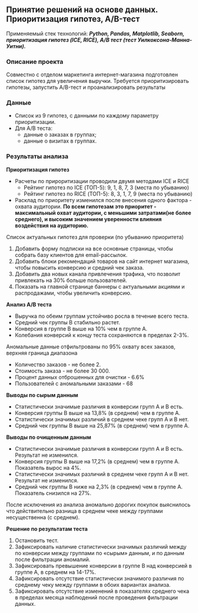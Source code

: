 ## Принятие решений на основе данных. Приоритизация гипотез, A/B-тест 
Применяемый стек технологий: ***Python, Pandas, Matplotlib, Seaborn, приоритизация гипотез (ICE, RICE), A/B тест (тест Уилкоксона-Манна-Уитни).***

### Описание проекта
Совместно с отделом маркетинга интернет-магазина подготовлен список гипотез для увеличения выручки.
Требуется приоритизировать гипотезы, запустить A/B-тест и проанализировать результаты

### Данные
- Список из 9 гипотез, с данными по каждому параметру приоритизации. 
- Для А/В теста:
	- данные о заказах в группах;
	- данные о визитах в группах.


### Результаты анализа
**Приоритизация гипотез**

- Расчеты по прироритизации проводили двумя методами ICE и RICE
	- Рейтинг гипотез по ICE (ТОП-5): 9, 1, 8, 7, 3 (места по убыванию)
	- Рейтинг гипотез по RICE (ТОП-5): 8, 3, 1, 7, 9 (места по убыванию)
- Расклад по приоритету изменился после внесения одного фактора - охвата аудитории. **По всем гипотезам это приоритет - максимальный охват аудитории, с меньшими затратами(не более среднего), и высоким значением уверенности влияния воздействия на аудиторию.**

Список актуальных гипотез для проверки (по убыванию приоритета)

1.	Добавить форму подписки на все основные страницы, чтобы собрать базу клиентов для email-рассылок.
2.	Добавить блоки рекомендаций товаров на сайт интернет магазина, чтобы повысить конверсию и средний чек заказа.
3.	Добавить два новых канала привлечения трафика, что позволит привлекать на 30% больше пользователей.
4.	Показать на главной странице баннеры с актуальными акциями и распродажами, чтобы увеличить конверсию.

**Анализ А/В теста**

- Выручка по обеим группам устойчиво росла в течение всего теста.
- Средний чек группы В стабильно растет.
- Конверсия в группе B выше на 10% чем в группе A.
- Колебания конверсий к концу теста сохраняются в пределах 2-3%.

Аномальные данные отфильтрованы по 95% охвату всех заказов, верхняя граница диапазона

- Количество заказов - не более 2.
- Стоимость заказа - не более 30 000.
- Процент данных отброшенных для очистки - 6.6%
- Пользователей с аномальными заказами - 68

**Выводы по сырым данным**

- Статистически значимые различия в конверсии групп А и В есть.
- Конверсия группы В выше на 13,8% (в среднем) чем в группе А.
- Статистически значимых различий в среднем чеке групп А и В нет.
- Средний чек группы В выше на 25,87% (в среднем) чем в группе А.

**Выводы по очищенным данным**

- Статистически значимые различия в конверсии групп А и В есть. Результат не изменился.
- Конверсия группы В выше на 17,2% (в среднем) чем в группе А. Показатель вырос на 4%.
- Статистически значимых различий в среднем чеке групп А и В нет. Результат не изменился.
- Средний чек группы В ниже на 2,3% (в среднем) чем в группе А. Показатель снизился на 27%.

После исключения из анализа аномально дорогих покупок выяснилось что действительно разница в среднем чеке между группами несущественна (с среднем).

**Решение по результатам теста**

1.	Остановить тест.
2.	Зафиксировать наличие статистически значимых различий между по конверсии между группами по «сырым» данным, и по данным после фильтрации аномалий.
3.	Зафиксировать превышение конверсии в группе В над конверсией в группе А, в среднем на 14-17%.
4.	Зафиксировать отсутствие статистически значимого различия по среднему чеку между группами в обоих вариантах анализа.
5.	Зафиксировать отсутствие изменений в показателях среднего чека в пределах месяца наблюдений после проведения фильтрации данных.